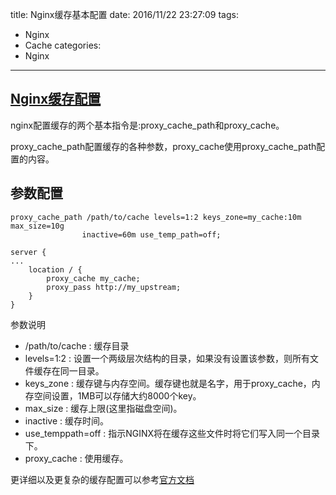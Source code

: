 title: Nginx缓存基本配置
date: 2016/11/22 23:27:09
tags:
- Nginx
- Cache
categories:
- Nginx

---

[Nginx缓存配置]
---------------

nginx配置缓存的两个基本指令是:proxy_cache_path和proxy_cache。

proxy_cache_path配置缓存的各种参数，proxy_cache使用proxy_cache_path配置的内容。

参数配置
--------

    proxy_cache_path /path/to/cache levels=1:2 keys_zone=my_cache:10m max_size=10g
                    inactive=60m use_temp_path=off;

    server {
    ...
        location / {
            proxy_cache my_cache;
            proxy_pass http://my_upstream;
        }
    }

参数说明

-   /path/to/cache : 缓存目录
-   levels=1:2 : 设置一个两级层次结构的目录，如果没有设置该参数，则所有文件缓存在同一目录。
-   keys_zone : 缓存键与内存空间。缓存键也就是名字，用于proxy_cache，内存空间设置，1MB可以存储大约8000个key。
-   max_size : 缓存上限(这里指磁盘空间)。
-   inactive : 缓存时间。
-   use_temppath=off : 指示NGINX将在缓存这些文件时将它们写入同一个目录下。
-   proxy_cache : 使用缓存。

更详细以及更复杂的缓存配置可以参考[官方文档](https://www.nginx.com/blog/nginx-caching-guide/)

  [Nginx缓存配置]: https://www.nginx.com/blog/nginx-caching-guide/